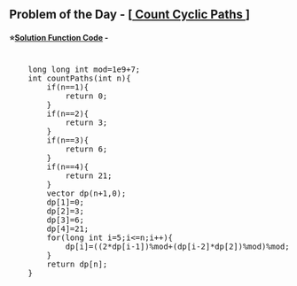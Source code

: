 ## Problem of the Day - [<a href="https://practice.geeksforgeeks.org/problems/aa0000a5f710ce8d41366b714341eef644ec7b82/1"> Count Cyclic Paths </a>]


#### ⭐<ins>Solution Function Code</ins> -
<pre>

    long long int mod=1e9+7;
    int countPaths(int n){
        if(n==1){
            return 0;
        }
        if(n==2){
            return 3;
        }
        if(n==3){
            return 6;
        }
        if(n==4){
            return 21;
        }
        vector<long long int> dp(n+1,0);
        dp[1]=0;
        dp[2]=3;
        dp[3]=6;
        dp[4]=21;
        for(long int i=5;i<=n;i++){
            dp[i]=((2*dp[i-1])%mod+(dp[i-2]*dp[2])%mod)%mod;
        }
        return dp[n];
    }
</pre>
